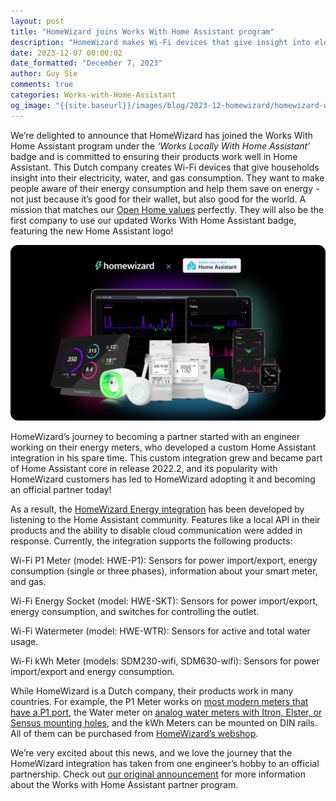 ```yaml
---
layout: post
title: "HomeWizard joins Works With Home Assistant program"
description: "HomeWizard makes Wi-Fi devices that give insight into electricity, water, and gas consumption. The devices integrate locally into Home Assistant."
date: 2023-12-07 00:00:02
date_formatted: "December 7, 2023"
author: Guy Sie
comments: true
categories: Works-with-Home-Assistant
og_image: "{{site.baseurl}}/images/blog/2023-12-homewizard/homewizard-wwha-og.png"
---
```


We’re delighted to announce that HomeWizard has joined the Works With Home Assistant program under the *‘Works Locally With Home Assistant’* badge and is committed to ensuring their products work well in Home Assistant. This Dutch company creates Wi-Fi devices that give households insight into their electricity, water, and gas consumption. They want to make people aware of their energy consumption and help them save on energy - not just because it’s good for their wallet, but also good for the world. A mission that matches our [Open Home values](/blog/2021/12/23/the-open-home/) perfectly. They will also be the first company to use our updated Works With Home Assistant badge, featuring the new Home Assistant logo!

![HomeWizard works locally with Home Assistant](/images/blog/2023-12-homewizard/homewizard-wwha.png)

<!--more-->
HomeWizard’s journey to becoming a partner started with an engineer working on their energy meters, who developed a custom Home Assistant integration in his spare time. This custom integration grew and became part of Home Assistant core in release 2022.2, and its popularity with HomeWizard customers has led to HomeWizard adopting it and becoming an official partner today!

As a result, the [HomeWizard Energy integration](/integrations/homewizard/) has been developed by listening to the Home Assistant community. Features like a local API in their products and the ability to disable cloud communication were added in response. Currently, the integration supports the following products:

Wi-Fi P1 Meter (model: HWE-P1): Sensors for power import/export, energy consumption (single or three phases), information about your smart meter, and gas.

Wi-Fi Energy Socket (model: HWE-SKT): Sensors for power import/export, energy consumption, and switches for controlling the outlet.

Wi-Fi Watermeter (model: HWE-WTR): Sensors for active and total water usage.

Wi-Fi kWh Meter (models: SDM230-wifi, SDM630-wifi): Sensors for power import/export and energy consumption. 

While HomeWizard is a Dutch company, their products work in many countries. For example, the P1 Meter works on [most modern meters that have a P1 port](https://helpdesk.homewizard.com/en/articles/5935311-is-my-smart-meter-compatible), the Water meter on [analog water meters with Itron, Elster, or Sensus mounting holes](https://helpdesk.homewizard.com/en/articles/6287701-is-my-analog-watermeter-compatible), and the kWh Meters can be mounted on DIN rails. All of them can be purchased from [HomeWizard’s webshop](https://www.homewizard.com/shop/).

We’re very excited about this news, and we love the journey that the HomeWizard integration has taken from one engineer’s hobby to an official partnership. Check out [our original announcement](/blog/2022/07/12/partner-program/) for more information about the Works with Home Assistant partner program.
